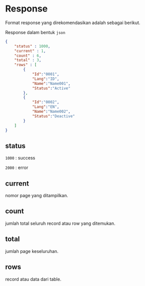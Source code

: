 # Response

Format response yang direkomendasikan adalah sebagai berikut.

Response dalam bentuk ``` json ```

```json
{
	"status" : 1000,
	"current" : 1,
	"count" : 6,
	"total" : 3,
	"rows" : [
		{
			"Id":"0001",
			"Lang":"ID",
			"Name":"Name001",
			"Status":"Active"
		},
		{
			"Id":"0002",
			"Lang":"EN",
			"Name":"Name002",
			"Status":"Deactive"
		}
	]
}
```

## status

``` 1000 ``` : success

``` 2000 ``` : error

## current

nomor page yang ditampilkan.

## count 

jumlah total seluruh record atau row yang ditemukan.

## total

jumlah page keseluruhan.

## rows

record atau data dari table. 